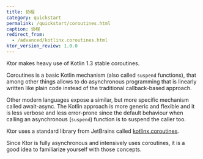 ```yaml
---
title: 协程
category: quickstart
permalink: /quickstart/coroutines.html
caption: 协程
redirect_from:
  - /advanced/kotlinx.coroutines.html
ktor_version_review: 1.0.0
---
```


Ktor makes heavy use of Kotlin 1.3 stable coroutines.

Coroutines is a basic Kotlin mechanism (also called `suspend` functions), that among other things allows to do asynchronous programming that is linearly written like plain code
instead of the traditional callback-based approach.

Other modern languages expose a similar, but more specific mechanism called await-async. The Kotlin approach is more generic and flexible and it is less verbose and less error-prone
since the default behaviour when calling an asynchronous (`suspend`) function is to suspend the caller too.

Ktor uses a standard library from JetBrains called [kotlinx.coroutines](/kotlinx/coroutines.html).

Since Ktor is fully asynchronous and intensively uses coroutines, it is a good idea to familiarize yourself with those concepts.
